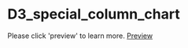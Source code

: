 # D3_special_column_chart
Please click 'preview' to learn more.
[Preview](http://htmlpreview.github.com/?https://github.com/yueMaHello/D3_special_column_chart/blob/master/barchart.html)
